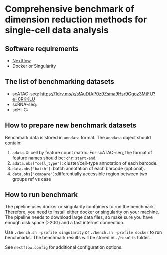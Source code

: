 # Comprehensive benchmark of dimension reduction methods for single-cell data analysis

## Software requirements

- [Nextflow](https://www.nextflow.io/)
- Docker or Singularity

## The list of benchmarking datasets

- scATAC-seq: https://1drv.ms/x/s!AuDfAP0z9Zsma9Hsr9Ggoz3MtFU?e=0RKKLU
- scRNA-seq:
- scHi-C:

## How to prepare new benchmark datasets

Benchmark data is stored in `anndata` format. The `anndata` object should contain:

1. `adata.X`: cell by feature count matrix. For scATAC-seq, the format of feature names should be: `chr:start-end`.
2. `adata.obs["cell_type"]`: cluster/cell-type annotation of each barcode.
3. `data.obs['batch']`: batch annotation of each barcode (optional).
4. `data.obs['compare']`:differentially accessible region between two groups ref vs case
## How to run benchmark

The pipeline uses docker or singularity containers to run the benchmark. Therefore, you need to install either docker or singularity on your machine.
The pipeline needs to download large data files, so make sure you have enough disk space (>20G) and a fast internet connection.

Use `./bench.sh -profile singularity` or `./bench.sh -profile docker` to run benchmarks.
The benchmark results will be stored in `./results` folder.

See `nextflow.config` for additional configuration options.
